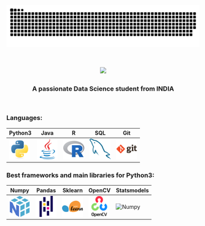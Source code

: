 <div align="center">
  <br>
  <img alt="snake eating my contributions" src="https://raw.githubusercontent.com/s0ul141/s0ul141/output/github-contribution-grid-snake-dark.svg" />
</div>

<h1 align="center">
    <img src="https://readme-typing-svg.herokuapp.com/?font=Righteous&size=35&center=true&vCenter=true&width=500&height=70&duration=4000&lines=Hi+There!+👋;+I'm+Soumya+Basu!;" />
</h1>

<h3 align="center">A passionate Data Science student from INDIA</h3>

<br/>

<div>

### Languages:
| Python3 | Java | R | SQL | Git |
|----------|----------|----------|-----|-----|
|<img src="https://github.com/devicons/devicon/blob/master/icons/python/python-original.svg" title="Python"  alt="Python" width="55" height="55"/> |<img src="https://github.com/devicons/devicon/blob/master/icons/java/java-original.svg" title="java"  alt="java" width="55" height="55"/>|<img src="https://github.com/devicons/devicon/blob/master/icons/r/r-original.svg" title="R" alt="R" width="55" height="55"/>|<img src="https://github.com/devicons/devicon/blob/master/icons/mysql/mysql-original.svg" title="SQL" alt="SQL" width="55" height="55"/>|<img src="https://github.com/devicons/devicon/blob/master/icons/git/git-original-wordmark.svg" title="Git" alt="Git" width="55" height="55"/>| 

### Best frameworks and main libraries for Python3:

| Numpy | Pandas | Sklearn | OpenCV | Statsmodels |
|----------|----------|----------|----------|----------|
|<img src="https://github.com/devicons/devicon/blob/master/icons/numpy/numpy-original.svg" title="Numpy"  alt="Numpy" width="55" height="55"/>|<img src="https://github.com/devicons/devicon/blob/master/icons/pandas/pandas-original.svg" title="Pandas"  alt="Pandas" width="55" height="55"/>|  <img src="https://github.com/devicons/devicon/blob/master/icons/scikitlearn/scikitlearn-original.svg" title="Numpy" alt="Numpy" width="55" height="55"/>|<img src="https://github.com/devicons/devicon/blob/master/icons/opencv/opencv-original-wordmark.svg" title="Numpy" alt="Numpy" width="55" height="55"/>|<img src="https://github.com/s0ul141/devicon/blob/master/icons/statsmodels/statsmodels-line.svg" title="Numpy" alt="Numpy" width="90" height="55"/>|


